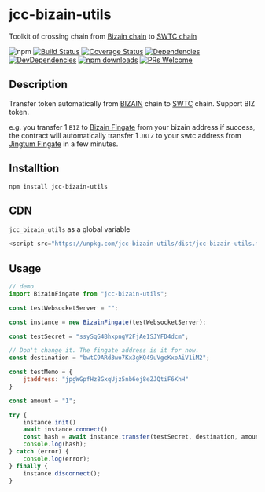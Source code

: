 # jcc-bizain-utils

Toolkit of crossing chain from [Bizain chain](http://www.bizain.org/) to [SWTC chain](http://www.swtc.top/#/)

![npm](https://img.shields.io/npm/v/jcc-bizain-utils.svg)
[![Build Status](https://travis-ci.com/JCCDex/jcc-bizain-utils.svg?branch=master)](https://travis-ci.com/JCCDex/jcc-bizain-utils)
[![Coverage Status](https://coveralls.io/repos/github/JCCDex/jcc-bizain-utils/badge.svg?branch=master)](https://coveralls.io/github/JCCDex/jcc-bizain-utils?branch=master)
[![Dependencies](https://img.shields.io/david/JCCDex/jcc-bizain-utils.svg?style=flat-square)](https://david-dm.org/JCCDex/jcc-bizain-utils)
[![DevDependencies](https://img.shields.io/david/dev/JCCDex/jcc-bizain-utils.svg?style=flat-square)](https://david-dm.org/JCCDex/jcc-bizain-utils?type=dev)
[![npm downloads](https://img.shields.io/npm/dm/jcc-bizain-utils.svg)](http://npm-stat.com/charts.html?package=jcc-bizain-utils)
[![PRs Welcome](https://img.shields.io/badge/PRs-welcome-brightgreen.svg?style=flat-square)](http://makeapullrequest.com)

## Description

Transfer token automatically from [BIZAIN](http://www.bizain.org/) chain to [SWTC](http://www.swtc.top/#/) chain. Support BIZ token.

e.g. you transfer 1 `BIZ` to [Bizain Fingate](https://bizain.net/bc/explorer/#!/wallet/bwtC9ARd3wo7Kx3gKQ49uVgcKxoAiV1iM2) from your bizain address if success, the contract will automatically transfer 1 `JBIZ` to your swtc address from [Jingtum Fingate](https://swtcscan.jccdex.cn/#/wallet/?wallet=jDu7umDxKxeaHoj7eNdUn8YsGWTHZSuEGL) in a few minutes.

## Installtion

```shell
npm install jcc-bizain-utils
```

## CDN

`jcc_bizain_utils` as a global variable

```javascript
<script src="https://unpkg.com/jcc-bizain-utils/dist/jcc-bizain-utils.min.js"></script>
```

## Usage

```javascript
// demo
import BizainFingate from "jcc-bizain-utils";

const testWebsocketServer = "";

const instance = new BizainFingate(testWebsocketServer);

const testSecret = "ssySqG4BhxpngV2FjAe1SJYFD4dcm";

// Don't change it. The fingate address is it for now.
const destination = "bwtC9ARd3wo7Kx3gKQ49uVgcKxoAiV1iM2";

const testMemo = {
    jtaddress: "jpgWGpfHz8GxqUjz5nb6ej8eZJQtiF6KhH"
}

const amount = "1";

try {
    instance.init()
    await instance.connect()
    const hash = await instance.transfer(testSecret, destination, amount, testMemo);
    console.log(hash);
} catch (error) {
    console.log(error);
} finally {
    instance.disconnect();
}
```
